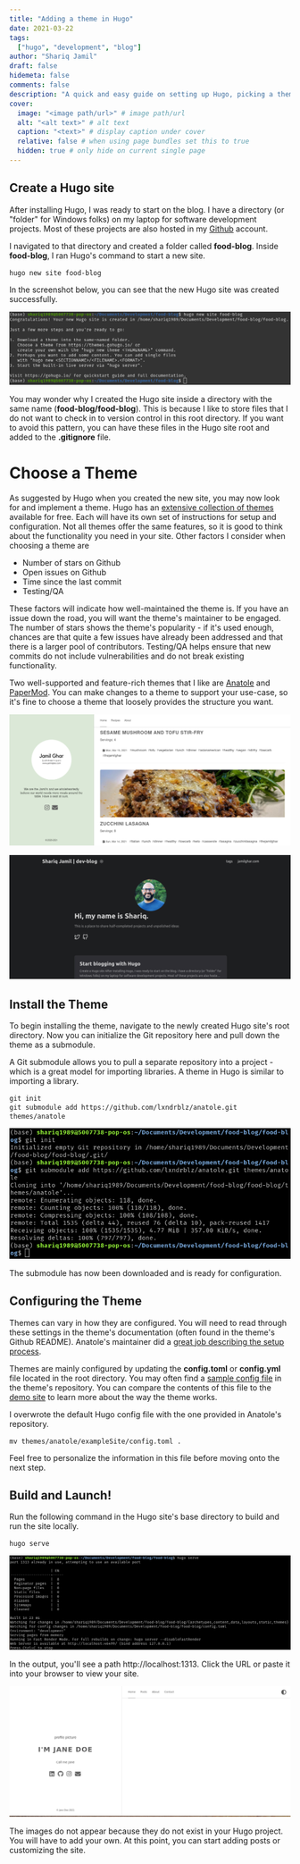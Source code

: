 ```yaml
---
title: "Adding a theme in Hugo"
date: 2021-03-22
tags:
  ["hugo", "development", "blog"]
author: "Shariq Jamil"
draft: false
hidemeta: false
comments: false
description: "A quick and easy guide on setting up Hugo, picking a theme, installing the theme and configuring it"
cover:
  image: "<image path/url>" # image path/url
  alt: "<alt text>" # alt text
  caption: "<text>" # display caption under cover
  relative: false # when using page bundles set this to true
  hidden: true # only hide on current single page
---
```


## Create a Hugo site

After installing Hugo, I was ready to start on the blog. I have a directory (or "folder" for Windows folks) on my laptop for software development projects. Most of these projects are also hosted in my [Github](https://github.com/shariq1989) account. 

I navigated to that directory and created a folder called **food-blog**. Inside **food-blog**, I ran Hugo's command to start a new site.

    hugo new site food-blog

In the screenshot below, you can see that the new Hugo site was created successfully. 

![regular](new_site.png)

You may wonder why I created the Hugo site inside a directory with the same name (**food-blog/food-blog**). This is because I like to store files that I do not want to check in to version control in this root directory. If you want to avoid this pattern, you can have these files in the Hugo site root and added to the **.gitignore** file.  

# Choose a Theme

As suggested by Hugo when you created the new site, you may now look for and implement a theme. Hugo has an [extensive collection of themes](https://themes.gohugo.io/) available for free. Each will have its own set of instructions for setup and configuration. Not all themes offer the same features, so it is good to think about the functionality you need in your site. Other factors I consider when choosing a theme are
- Number of stars on Github
- Open issues on Github
- Time since the last commit
- Testing/QA

These factors will indicate how well-maintained the theme is. If you have an issue down the road, you will want the theme's maintainer to be engaged. The number of stars shows the theme's popularity - if it's used enough, chances are that quite a few issues have already been addressed and that there is a larger pool of contributors. Testing/QA helps ensure that new commits do not include vulnerabilities and do not break existing functionality.

Two well-supported and feature-rich themes that I like are [Anatole](https://themes.gohugo.io/anatole/) and [PaperMod](https://themes.gohugo.io/hugo-papermod/). You can make changes to a theme to support your use-case, so it's fine to choose a theme that loosely provides the structure you want.

![regular](anatole.png "JamilGhar uses the Anatole theme")

![regular](thistheme.png "This site uses the PaperMod theme")

## Install the Theme
To begin installing the theme, navigate to the newly created Hugo site's root directory. Now you can initialize the Git repository here and pull down the theme as a submodule.

A Git submodule allows you to pull a separate repository into a project - which is a great model for importing libraries. A theme in Hugo is similar to importing a library.  

    git init
    git submodule add https://github.com/lxndrblz/anatole.git themes/anatole

![regular](submodule.png)

The submodule has now been downloaded and is ready for configuration.

## Configuring the Theme

Themes can vary in how they are configured. You will need to read through these settings in the theme's documentation (often found in the theme's Github README). Anatole's maintainer did a [great job describing the setup process](https://github.com/lxndrblz/anatole#modifying-the-configtoml). 

Themes are mainly configured by updating the **config.toml** or **config.yml** file located in the root directory. You may often find a [sample config file](https://github.com/lxndrblz/anatole/blob/master/exampleSite/config.toml) in the theme's repository. You can compare the contents of this file to the [demo site](https://themes.gohugo.io/theme/anatole/) to learn more about the way the theme works.

I overwrote the default Hugo config file with the one provided in Anatole's repository. 

    mv themes/anatole/exampleSite/config.toml .

Feel free to personalize the information in this file before moving onto the next step.

## Build and Launch!

Run the following command in the Hugo site's base directory to build and run the site locally.

    hugo serve


![regular](serve.png)

In the output, you'll see a path http://localhost:1313. Click the URL or paste it into your browser to view your site.


![regular](local.png)

The images do not appear because they do not exist in your Hugo project. You will have to add your own. At this point, you can start adding posts or customizing the site.